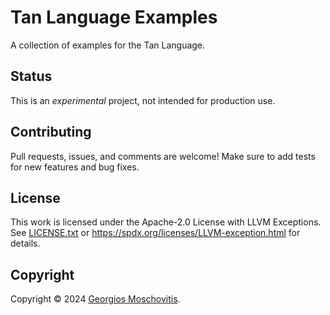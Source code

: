 # Tan Language Examples

A collection of examples for the Tan Language.

## Status

This is an _experimental_ project, not intended for production use.

## Contributing

Pull requests, issues, and comments are welcome! Make sure to add tests for new
features and bug fixes.

## License

This work is licensed under the Apache-2.0 License with LLVM Exceptions. See
[LICENSE.txt](LICENSE.txt) or <https://spdx.org/licenses/LLVM-exception.html>
for details.

## Copyright

Copyright © 2024 [Georgios Moschovitis](https://gmosx.ninja).
